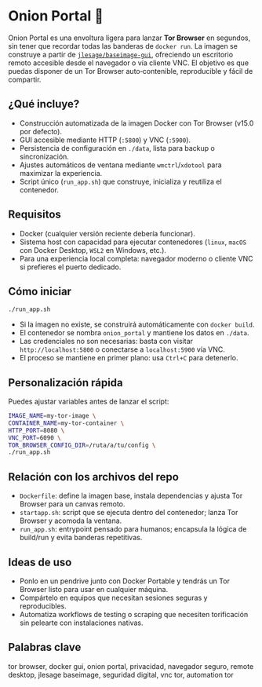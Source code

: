 # Onion Portal 🧅

Onion Portal es una envoltura ligera para lanzar **Tor Browser** en segundos, sin tener que recordar todas las banderas de `docker run`. La imagen se construye a partir de [`jlesage/baseimage-gui`](https://github.com/jlesage/docker-baseimage-gui), ofreciendo un escritorio remoto accesible desde el navegador o vía cliente VNC. El objetivo es que puedas disponer de un Tor Browser auto‑contenible, reproducible y fácil de compartir.

## ¿Qué incluye?
- Construcción automatizada de la imagen Docker con Tor Browser (v15.0 por defecto).
- GUI accesible mediante HTTP (`:5800`) y VNC (`:5900`).
- Persistencia de configuración en `./data`, lista para backup o sincronización.
- Ajustes automáticos de ventana mediante `wmctrl`/`xdotool` para maximizar la experiencia.
- Script único (`run_app.sh`) que construye, inicializa y reutiliza el contenedor.

## Requisitos
- Docker (cualquier versión reciente debería funcionar).
- Sistema host con capacidad para ejecutar contenedores (`linux`, `macOS` con Docker Desktop, `WSL2` en Windows, etc.).
- Para una experiencia local completa: navegador moderno o cliente VNC si prefieres el puerto dedicado.

## Cómo iniciar
```bash
./run_app.sh
```

- Si la imagen no existe, se construirá automáticamente con `docker build`.
- El contenedor se nombra `onion_portal` y mantiene los datos en `./data`.
- Las credenciales no son necesarias: basta con visitar `http://localhost:5800` o conectarse a `localhost:5900` vía VNC.
- El proceso se mantiene en primer plano: usa `Ctrl+C` para detenerlo.

## Personalización rápida
Puedes ajustar variables antes de lanzar el script:
```bash
IMAGE_NAME=my-tor-image \
CONTAINER_NAME=my-tor-container \
HTTP_PORT=8080 \
VNC_PORT=6090 \
TOR_BROWSER_CONFIG_DIR=/ruta/a/tu/config \
./run_app.sh
```

## Relación con los archivos del repo
- `Dockerfile`: define la imagen base, instala dependencias y ajusta Tor Browser para un canvas remoto.
- `startapp.sh`: script que se ejecuta dentro del contenedor; lanza Tor Browser y acomoda la ventana.
- `run_app.sh`: entrypoint pensado para humanos; encapsula la lógica de build/run y evita banderas repetitivas.

## Ideas de uso
- Ponlo en un pendrive junto con Docker Portable y tendrás un Tor Browser listo para usar en cualquier máquina.
- Compártelo en equipos que necesitan sesiones seguras y reproducibles.
- Automatiza workflows de testing o scraping que necesiten torificación sin pelearte con instalaciones nativas.

## Palabras clave
tor browser, docker gui, onion portal, privacidad, navegador seguro, remote desktop, jlesage baseimage, seguridad digital, vnc tor, automation tor
